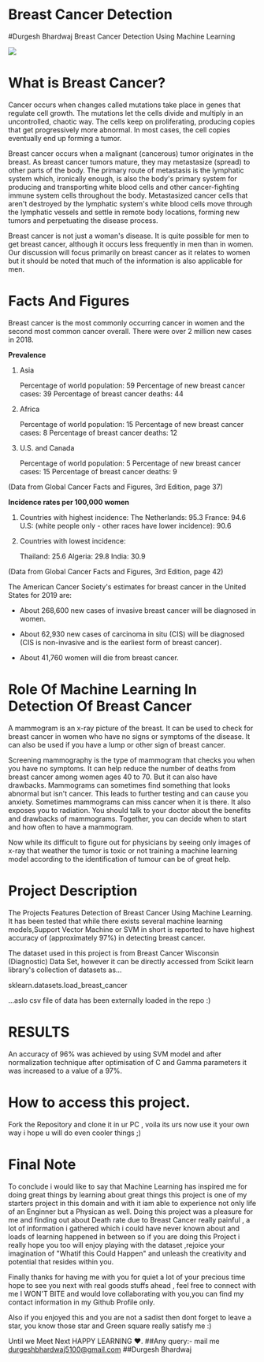 # Breast Cancer Detection
#Durgesh Bhardwaj
Breast Cancer Detection Using Machine Learning

<img src="https://cdn-images-1.medium.com/max/2600/1*gNcFEL1cpGpDC4vo1zUAWA.png" />

# What is Breast Cancer?

Cancer occurs when changes called mutations take place in genes that regulate cell growth. The mutations let the cells divide and multiply in an uncontrolled, chaotic way. The cells keep on proliferating, producing copies that get progressively more abnormal. In most cases, the cell copies eventually end up forming a tumor.

Breast cancer occurs when a malignant (cancerous) tumor originates in the breast. As breast cancer tumors mature, they may metastasize (spread) to other parts of the body. The primary route of metastasis is the lymphatic system which, ironically enough, is also the body's primary system for producing and transporting white blood cells and other cancer-fighting immune system cells throughout the body. Metastasized cancer cells that aren't destroyed by the lymphatic system's white blood cells move through the lymphatic vessels and settle in remote body locations, forming new tumors and perpetuating the disease process.

Breast cancer is not just a woman's disease. It is quite possible for men to get breast cancer, although it occurs less frequently in men than in women. Our discussion will focus primarily on breast cancer as it relates to women but it should be noted that much of the information is also applicable for men.

# Facts And Figures

Breast cancer is the most commonly occurring cancer in women and the second most common cancer overall. There were over 2 million new cases in 2018.

**Prevalence**

1) Asia
 
   Percentage of world population: 59 
   Percentage of new breast cancer cases: 39
   Percentage of breast cancer deaths: 44  

2) Africa

   Percentage of world population: 15
   Percentage of new breast cancer cases: 8
   Percentage of breast cancer deaths: 12
   
3) U.S. and Canada

   Percentage of world population: 5
   Percentage of new breast cancer cases: 15
   Percentage of breast cancer deaths: 9
   
(Data from Global Cancer Facts and Figures, 3rd Edition, page 37)

**Incidence rates per 100,000 women**

1) Countries with highest incidence:
   The Netherlands: 95.3
   France: 94.6
   U.S: (white people only - other races have lower incidence): 90.6

2) Countries with lowest incidence:

   Thailand: 25.6
   Algeria: 29.8
   India: 30.9
   
(Data from Global Cancer Facts and Figures, 3rd Edition, page 42)

The American Cancer Society's estimates for breast cancer in the United States for 2019 are: 

- About 268,600 new cases of invasive breast cancer will be diagnosed in women. 

- About 62,930 new cases of carcinoma in situ (CIS) will be diagnosed (CIS is non-invasive and is the earliest form of breast cancer).

- About 41,760 women will die from breast cancer.

# Role Of Machine Learning In Detection Of Breast Cancer

A mammogram is an x-ray picture of the breast. It can be used to check for breast cancer in women who have no signs or symptoms of the disease. It can also be used if you have a lump or other sign of breast cancer.

Screening mammography is the type of mammogram that checks you when you have no symptoms. It can help reduce the number of deaths from breast cancer among women ages 40 to 70. But it can also have drawbacks. Mammograms can sometimes find something that looks abnormal but isn't cancer. This leads to further testing and can cause you anxiety. Sometimes mammograms can miss cancer when it is there. It also exposes you to radiation. You should talk to your doctor about the benefits and drawbacks of mammograms. Together, you can decide when to start and how often to have a mammogram.

Now while its difficult to figure out for physicians  by seeing only images of x-ray that weather the tumor is toxic or not training a machine learning model according to the identification of tumour can be of great help.

# Project Description



The Projects Features Detection of Breast Cancer Using Machine Learning.
It has been tested that while there exists several machine learning models,Support Vector Machine or SVM in short is reported to have highest accuracy of (approximately 97%) in detecting breast cancer.

The dataset used in this project is from Breast Cancer Wisconsin (Diagnostic) Data Set, however it can be directly accessed from Scikit learn library's collection of datasets as... 

sklearn.datasets.load_breast_cancer

...aslo csv file of data has been externally loaded in the repo :)

# RESULTS 
An accuracy of 96% was achieved by using SVM model and after normalization technique after optimisation of C and Gamma parameters it was increased to a value of a 97%.

# How to access this project.

Fork the Repository and clone it in ur PC , voila its urs now use it your own way i hope u will do even cooler things ;)

# Final Note 

To conclude i would like to say that Machine Learning has inspired me for doing great things by learning about great things this project is one of my starters project in this domain and with it iam able to experience not only life of an Enginner but a Physican as well. Doing this project was a pleasure for me and finding out about Death rate due to Breast Cancer really painful , a lot of information i gathered which i could have never known about and loads of learning happened in between so if you are doing this Project i really hope you too will enjoy playing with the dataset ,rejoice your imagination of "Whatif this Could Happen" and unleash the creativity and potential that resides within you.

Finally thanks for having me with you for quiet a lot of your precious time hope to see you next with real goods stuffs ahead , feel free to connect with me I WON'T BITE and would love collaborating with you,you can find my contact information in my Github Profile only.

Also if you enjoyed this and you are not a sadist then dont forget to leave a star, you know those star and Green square really satisfy me :)

Until we Meet Next HAPPY LEARNING ❤️.
##Any query:-
mail me
durgeshbhardwaj5100@gmail.com
##Durgesh Bhardwaj
